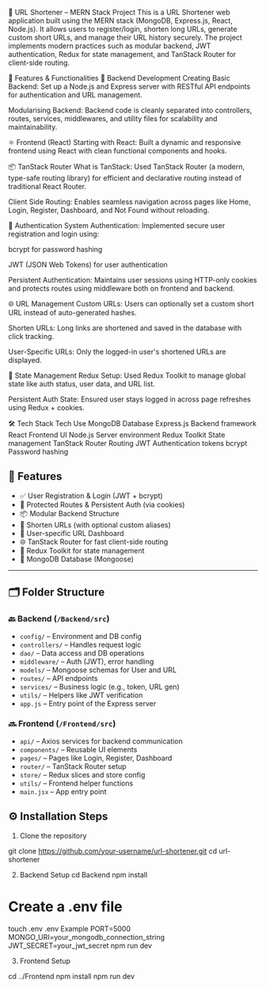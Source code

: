 📌 URL Shortener – MERN Stack Project
This is a URL Shortener web application built using the MERN stack (MongoDB, Express.js, React, Node.js). It allows users to register/login, shorten long URLs, generate custom short URLs, and manage their URL history securely. The project implements modern practices such as modular backend, JWT authentication, Redux for state management, and TanStack Router for client-side routing.

🚀 Features & Functionalities
🔧 Backend Development
Creating Basic Backend: Set up a Node.js and Express server with RESTful API endpoints for authentication and URL management.

Modularising Backend: Backend code is cleanly separated into controllers, routes, services, middlewares, and utility files for scalability and maintainability.

⚛️ Frontend (React)
Starting with React: Built a dynamic and responsive frontend using React with clean functional components and hooks.

📦 TanStack Router
What is TanStack: Used TanStack Router (a modern, type-safe routing library) for efficient and declarative routing instead of traditional React Router.

Client Side Routing: Enables seamless navigation across pages like Home, Login, Register, Dashboard, and Not Found without reloading.

🔐 Authentication System
Authentication: Implemented secure user registration and login using:

bcrypt for password hashing

JWT (JSON Web Tokens) for user authentication

Persistent Authentication: Maintains user sessions using HTTP-only cookies and protects routes using middleware both on frontend and backend.

🌐 URL Management
Custom URLs: Users can optionally set a custom short URL instead of auto-generated hashes.

Shorten URLs: Long links are shortened and saved in the database with click tracking.

User-Specific URLs: Only the logged-in user's shortened URLs are displayed.

🧠 State Management
Redux Setup: Used Redux Toolkit to manage global state like auth status, user data, and URL list.

Persistent Auth State: Ensured user stays logged in across page refreshes using Redux + cookies.

🛠️ Tech Stack
Tech	               Use
MongoDB	             Database
Express.js	         Backend framework
React	Frontend       UI
Node.js	             Server environment
Redux Toolkit        State management
TanStack Router 	   Routing
JWT	Authentication   tokens
bcrypt	             Password hashing

## 🚀 Features

- ✅ User Registration & Login (JWT + bcrypt)
- 🔐 Protected Routes & Persistent Auth (via cookies)
- 📦 Modular Backend Structure
- 🔗 Shorten URLs (with optional custom aliases)
- 👤 User-specific URL Dashboard
- 🌐 TanStack Router for fast client-side routing
- 🧠 Redux Toolkit for state management
- 💾 MongoDB Database (Mongoose)

---

## 🗂️ Folder Structure
### 🔙 Backend (`/Backend/src`)
- `config/` – Environment and DB config
- `controllers/` – Handles request logic
- `dao/` – Data access and DB operations
- `middleware/` – Auth (JWT), error handling
- `models/` – Mongoose schemas for User and URL
- `routes/` – API endpoints
- `services/` – Business logic (e.g., token, URL gen)
- `utils/` – Helpers like JWT verification
- `app.js` – Entry point of the Express server
### 🔜 Frontend (`/Frontend/src`)
- `api/` – Axios services for backend communication
- `components/` – Reusable UI elements
- `pages/` – Pages like Login, Register, Dashboard
- `router/` – TanStack Router setup
- `store/` – Redux slices and store config
- `utils/` – Frontend helper functions
- `main.jsx` – App entry point

## ⚙️ Installation Steps
1. Clone the repository

git clone https://github.com/your-username/url-shortener.git
cd url-shortener

2. Backend Setup
cd Backend
npm install

# Create a .env file
touch .env
.env Example
PORT=5000
MONGO_URI=your_mongodb_connection_string
JWT_SECRET=your_jwt_secret
npm run dev

3. Frontend Setup

cd ../Frontend
npm install
npm run dev

